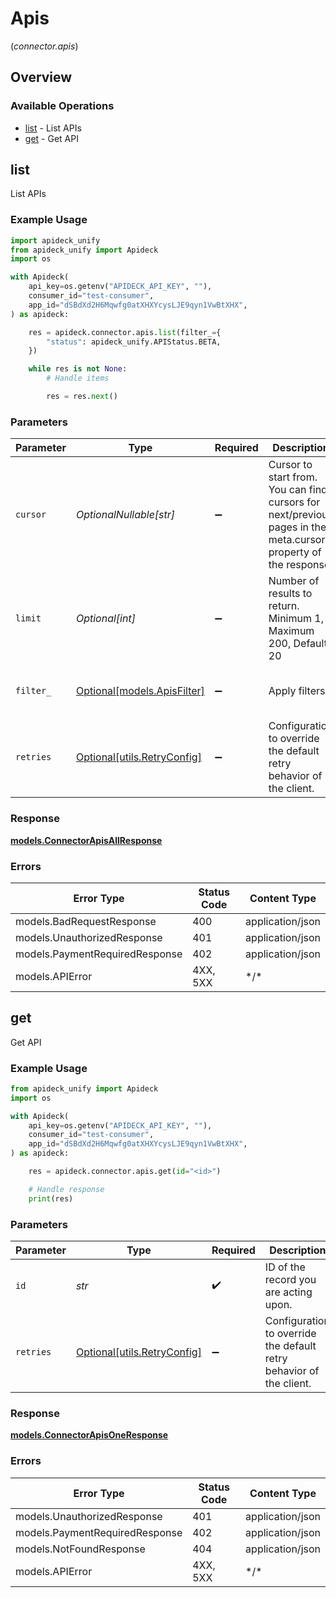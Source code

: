# Apis
(*connector.apis*)

## Overview

### Available Operations

* [list](#list) - List APIs
* [get](#get) - Get API

## list

List APIs

### Example Usage

```python
import apideck_unify
from apideck_unify import Apideck
import os

with Apideck(
    api_key=os.getenv("APIDECK_API_KEY", ""),
    consumer_id="test-consumer",
    app_id="dSBdXd2H6Mqwfg0atXHXYcysLJE9qyn1VwBtXHX",
) as apideck:

    res = apideck.connector.apis.list(filter_={
        "status": apideck_unify.APIStatus.BETA,
    })

    while res is not None:
        # Handle items

        res = res.next()

```

### Parameters

| Parameter                                                                                                        | Type                                                                                                             | Required                                                                                                         | Description                                                                                                      | Example                                                                                                          |
| ---------------------------------------------------------------------------------------------------------------- | ---------------------------------------------------------------------------------------------------------------- | ---------------------------------------------------------------------------------------------------------------- | ---------------------------------------------------------------------------------------------------------------- | ---------------------------------------------------------------------------------------------------------------- |
| `cursor`                                                                                                         | *OptionalNullable[str]*                                                                                          | :heavy_minus_sign:                                                                                               | Cursor to start from. You can find cursors for next/previous pages in the meta.cursors property of the response. |                                                                                                                  |
| `limit`                                                                                                          | *Optional[int]*                                                                                                  | :heavy_minus_sign:                                                                                               | Number of results to return. Minimum 1, Maximum 200, Default 20                                                  |                                                                                                                  |
| `filter_`                                                                                                        | [Optional[models.ApisFilter]](../../models/apisfilter.md)                                                        | :heavy_minus_sign:                                                                                               | Apply filters                                                                                                    | {<br/>"status": "beta"<br/>}                                                                                     |
| `retries`                                                                                                        | [Optional[utils.RetryConfig]](../../models/utils/retryconfig.md)                                                 | :heavy_minus_sign:                                                                                               | Configuration to override the default retry behavior of the client.                                              |                                                                                                                  |

### Response

**[models.ConnectorApisAllResponse](../../models/connectorapisallresponse.md)**

### Errors

| Error Type                     | Status Code                    | Content Type                   |
| ------------------------------ | ------------------------------ | ------------------------------ |
| models.BadRequestResponse      | 400                            | application/json               |
| models.UnauthorizedResponse    | 401                            | application/json               |
| models.PaymentRequiredResponse | 402                            | application/json               |
| models.APIError                | 4XX, 5XX                       | \*/\*                          |

## get

Get API

### Example Usage

```python
from apideck_unify import Apideck
import os

with Apideck(
    api_key=os.getenv("APIDECK_API_KEY", ""),
    consumer_id="test-consumer",
    app_id="dSBdXd2H6Mqwfg0atXHXYcysLJE9qyn1VwBtXHX",
) as apideck:

    res = apideck.connector.apis.get(id="<id>")

    # Handle response
    print(res)

```

### Parameters

| Parameter                                                           | Type                                                                | Required                                                            | Description                                                         |
| ------------------------------------------------------------------- | ------------------------------------------------------------------- | ------------------------------------------------------------------- | ------------------------------------------------------------------- |
| `id`                                                                | *str*                                                               | :heavy_check_mark:                                                  | ID of the record you are acting upon.                               |
| `retries`                                                           | [Optional[utils.RetryConfig]](../../models/utils/retryconfig.md)    | :heavy_minus_sign:                                                  | Configuration to override the default retry behavior of the client. |

### Response

**[models.ConnectorApisOneResponse](../../models/connectorapisoneresponse.md)**

### Errors

| Error Type                     | Status Code                    | Content Type                   |
| ------------------------------ | ------------------------------ | ------------------------------ |
| models.UnauthorizedResponse    | 401                            | application/json               |
| models.PaymentRequiredResponse | 402                            | application/json               |
| models.NotFoundResponse        | 404                            | application/json               |
| models.APIError                | 4XX, 5XX                       | \*/\*                          |
